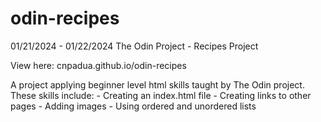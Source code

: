 # odin-recipes
01/21/2024 - 01/22/2024
The Odin Project - Recipes Project

View here: cnpadua.github.io/odin-recipes

A project applying beginner level html skills taught by The Odin project.
These skills include:
    - Creating an index.html file
    - Creating links to other pages
    - Adding images
    - Using ordered and unordered lists